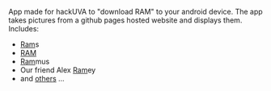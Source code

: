 App made for hackUVA to "download RAM" to your android device. The app takes pictures from a github pages hosted website and displays them.
Includes:
- [Ram](http://swaha.me/images/ram22.jpg)s
- [RAM](http://swaha.me/images/ram28.jpg)
- [Ram](http://swaha.me/images/ram15.jpg)mus
- Our friend Alex [Ram](http://swaha.me/images/ram9.jpg)ey
- and [o](http://swaha.me/images/ram5.jpg)[t](http://swaha.me/images/ram6.jpg)[h](http://swaha.me/images/ram7.jpg)[e](http://swaha.me/images/ram8.jpg)[r](http://swaha.me/images/ram12.jpg)[s](http://swaha.me/images/ram11.jpg) ...
